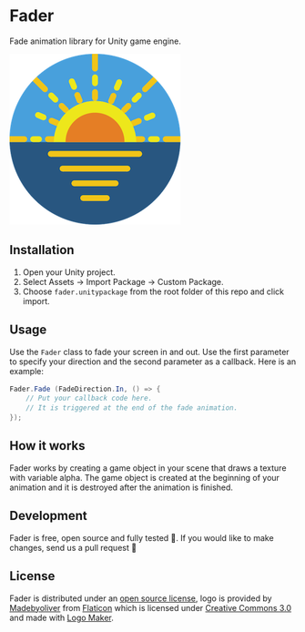 # Fader
Fade animation library for Unity game engine.

![Fader Logo](/logo.png)

## Installation

1. Open your Unity project.
2. Select Assets -> Import Package -> Custom Package.
3. Choose `fader.unitypackage` from the root folder of this repo and click import.

## Usage

Use the `Fader` class to fade your screen in and out. Use the first parameter to specify your direction and the second parameter as a callback. Here is an example:

```csharp
Fader.Fade (FadeDirection.In, () => {
    // Put your callback code here.
    // It is triggered at the end of the fade animation.
});
```

## How it works

Fader works by creating a game object in your scene that draws a texture with variable alpha. The game object is created at the beginning of your animation and it is destroyed after the animation is finished.

## Development

Fader is free, open source and fully tested 🖖. If you would like to make changes, send us a pull request 🙌

## License

Fader is distributed under an [open source license](LICENSE), logo is provided by [Madebyoliver](http://www.flaticon.com/authors/madebyoliver) from [Flaticon](http://www.flaticon.com/) which is licensed under [Creative Commons 3.0](http://creativecommons.org/licenses/by/3.0/) and made with [Logo Maker](http://logomakr.com).
